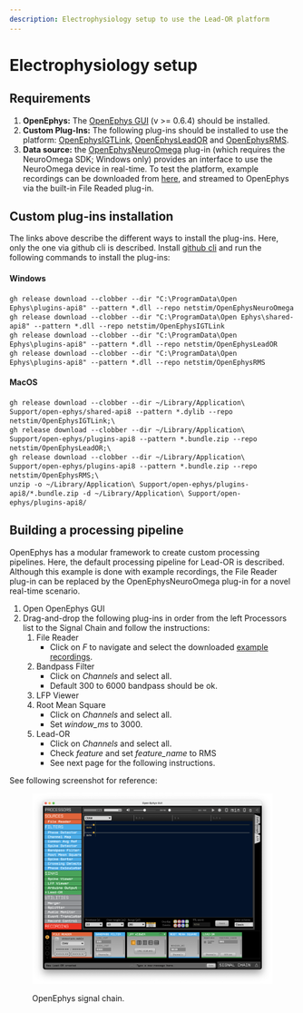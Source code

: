 ```yaml
---
description: Electrophysiology setup to use the Lead-OR platform
---
```


# Electrophysiology setup

## Requirements

1. **OpenEphys:** The [OpenEphys GUI](https://open-ephys.org/gui) (v >= 0.6.4) should be installed.
2. **Custom Plug-Ins:** The following plug-ins should be installed to use the platform: [OpenEphysIGTLink](https://github.com/netstim/OpenEphysIGTLink), [OpenEphysLeadOR](https://github.com/netstim/OpenEphysLeadOR) and [OpenEphysRMS](https://github.com/netstim/OpenEphysRMS).
3. **Data source:** the [OpenEphysNeuroOmega](https://github.com/netstim/OpenEphysNeuroOmega) plug-in (which requires the NeuroOmega SDK; Windows only) provides an interface to use the NeuroOmega device in real-time. To test the platform, example recordings can be downloaded from [here](https://github.com/netstim/SlicerNetstim/releases/download/SampleData/SampleRecordings.zip), and streamed to OpenEphys via the built-in File Readed plug-in.

## Custom plug-ins installation

The links above describe the different ways to install the plug-ins. Here, only the one via github cli is described. Install [github cli](https://cli.github.com/) and run the following commands to install the plug-ins:

#### Windows

```
gh release download --clobber --dir "C:\ProgramData\Open Ephys\plugins-api8" --pattern *.dll --repo netstim/OpenEphysNeuroOmega
gh release download --clobber --dir "C:\ProgramData\Open Ephys\shared-api8" --pattern *.dll --repo netstim/OpenEphysIGTLink
gh release download --clobber --dir "C:\ProgramData\Open Ephys\plugins-api8" --pattern *.dll --repo netstim/OpenEphysLeadOR
gh release download --clobber --dir "C:\ProgramData\Open Ephys\plugins-api8" --pattern *.dll --repo netstim/OpenEphysRMS

```

#### MacOS

```
gh release download --clobber --dir ~/Library/Application\ Support/open-ephys/shared-api8 --pattern *.dylib --repo netstim/OpenEphysIGTLink;\
gh release download --clobber --dir ~/Library/Application\ Support/open-ephys/plugins-api8 --pattern *.bundle.zip --repo netstim/OpenEphysLeadOR;\
gh release download --clobber --dir ~/Library/Application\ Support/open-ephys/plugins-api8 --pattern *.bundle.zip --repo netstim/OpenEphysRMS;\
unzip -o ~/Library/Application\ Support/open-ephys/plugins-api8/*.bundle.zip -d ~/Library/Application\ Support/open-ephys/plugins-api8/
```

## Building a processing pipeline

OpenEphys has a modular framework to create custom processing pipelines. Here, the default processing pipeline for Lead-OR is described. Although this example is done with example recordings, the File Reader plug-in can be replaced by the OpenEphysNeuroOmega plug-in for a novel real-time scenario.

1. Open OpenEphys GUI
2. Drag-and-drop the following plug-ins in order from the left Processors list to the Signal Chain and follow the instructions:
   1. File Reader
      * Click on _F_ to navigate and select the downloaded [example recordings](https://github.com/netstim/SlicerNetstim/releases/download/SampleData/SampleRecordings.zip).
   2. Bandpass Filter
      * Click on _Channels_ and select all.&#x20;
      * Default 300 to 6000 bandpass should be ok.
   3. LFP Viewer
   4. Root Mean Square
      * Click on _Channels_ and select all.&#x20;
      * Set _window\_ms_ to 3000.
   5. Lead-OR
      * Click on _Channels_ and select all.&#x20;
      * Check _feature_ and set _feature\_name_ to RMS
      * See next page for the following instructions.

See following screenshot for reference:

<figure><img src="../.gitbook/assets/Screenshot 2023-03-20 at 14.30.14.png" alt=""><figcaption><p>OpenEphys signal chain.</p></figcaption></figure>
